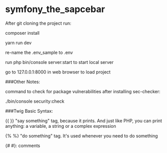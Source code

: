 # symfony_the_sapcebar

After git cloning the project run:

composer install

yarn run dev

re-name the .env_sample to .env

run php bin/console server:start to start local server

go to 127.0.0.1:8000 in web browser to load project 

###Other Notes:

command to check for package vulnerabilities after installing sec-checker: 

./bin/console security:check


###Twig Basic Syntax:

{{ }} "say something" tag, because it prints. 
And just like PHP, you can print anything: a variable, a string or a complex expression



{% %} "do something" tag. It's used whenever you need to do something


{# #}: comments